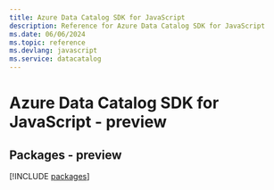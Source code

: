 ```yaml
---
title: Azure Data Catalog SDK for JavaScript
description: Reference for Azure Data Catalog SDK for JavaScript
ms.date: 06/06/2024
ms.topic: reference
ms.devlang: javascript
ms.service: datacatalog
---
```

# Azure Data Catalog SDK for JavaScript - preview
## Packages - preview
[!INCLUDE [packages](data-catalog-index.md)]